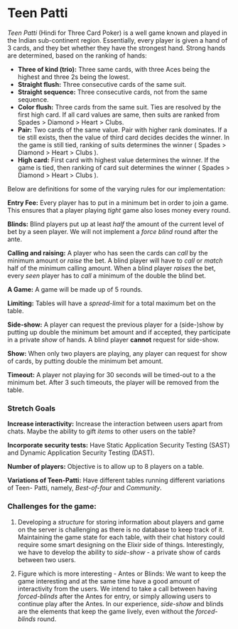 # Teen Patti

*Teen Patti* (Hindi for Three Card Poker) is a well game known and played in the Indian
sub-continent region. Essentially, every player is given a hand of 3 cards, and they bet
whether they have the strongest hand. Strong hands are determined, based on the ranking of
 hands:

 - **Three of kind (trio):** Three same cards, with three Aces being the highest and three
  2s being the lowest.
 - **Straight flush:** Three consecutive cards of the same suit.
 - **Straight sequence:** Three consecutive cards, not from the same sequence.
 - **Color flush:** Three cards from the same suit. Ties are resolved by the first high
 card. If all card values are same, then suits are ranked from Spades > Diamond > Heart >
 Clubs.
 - **Pair:** Two cards of the same value. Pair with higher rank dominates. If a tie still
 exists, then the value of third card decides decides the winner. In the game is still
 tied, ranking of suits determines the winner ( Spades > Diamond > Heart > Clubs ).
 - **High card:** First card with highest value determines the winner. If the game is
 tied, then ranking of card suit determines the winner ( Spades > Diamond > Heart > Clubs
    ).

Below are definitions for some of the varying rules for our implementation:

**Entry Fee:** Every player has to put in a minimum bet in order to join a game. This
ensures that a player playing *tight* game also loses money every round.

**Blinds:** Blind players put up at least *half* the amount of the current level of bet
by a seen player. We will not implement a *force blind* round after the ante.

**Calling and raising:** A player who has seen the cards can *call* by the minimum amount
or *raise* the bet. A blind player will have to *call* or *match* half of the minimum
calling amount. When a blind player *raises* the bet, every *seen* player has to *call* a
minimum of the double the blind bet.

**A Game:** A game will be made up of 5 rounds.

**Limiting:** Tables will have a *spread-limit* for a total maximum bet on the table.

**Side-show:** A player can request the previous player for a (side-)show by putting up
double the minimum bet amount and if accepted, they participate in a private *show* of
hands. A blind player __cannot__ request for side-show.

**Show:** When only two players are playing, any player can request for show of cards, by
putting double the minimum bet amount.

**Timeout:** A player not playing for 30 seconds will be timed-out to a the minimum bet.
After 3 such timeouts, the player will be removed from the table.

### Stretch Goals

**Increase interactivity:** Increase the interaction between users apart from chats. Maybe
 the ability to gift *items* to other users on the table?

**Incorporate security tests:** Have Static Application Security Testing (SAST) and
Dynamic Application Security Testing (DAST).

**Number of players:** Objective is to allow up to 8 players on a table.

**Variations of Teen-Patti:** Have different tables running different variations of Teen-
Patti, namely, *Best-of-four* and *Community*.

### Challenges for the game:

1. Developing a *structure* for storing information about players and game on the server
is challenging as there is no database to keep track of it. Maintaining the game state for
 each table, with their chat history could require some smart designing on the Elixir side
 of things. Interestingly, we have to develop the ability to *side-show* - a private show
 of cards between two users.

2. Figure which is more interesting - Antes or Blinds: We want to keep the game
interesting and at the same time have a good amount of interactivity from the users. We
intend to take a call between having *forced-blinds* after the Antes for entry, or simply
allowing users to continue play after the Antes. In our experience, *side-show* and blinds
are the elements that keep the game lively, even without the *forced-blinds* round.

